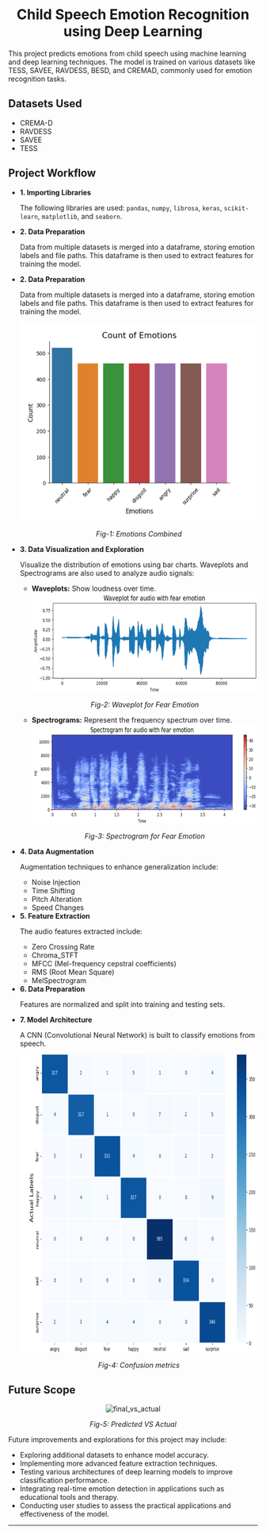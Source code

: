 <h1 style="text-align: center;">Child Speech Emotion Recognition using Deep Learning</h1>

<p>This project predicts emotions from child speech using machine learning and deep learning techniques. The model is trained on various datasets like TESS, SAVEE, RAVDESS, BESD, and CREMAD, commonly used for emotion recognition tasks.</p>

<h2>Datasets Used</h2>
<ul>
  <li>CREMA-D</li>
  <li>RAVDESS</li>
  <li>SAVEE</li>
  <li>TESS</li>
</ul>

<h2>Project Workflow</h2>
    <ul>
        <li>
            <strong>1. Importing Libraries</strong>
            <p>The following libraries are used: <code>pandas</code>, <code>numpy</code>, <code>librosa</code>, <code>keras</code>, <code>scikit-learn</code>, <code>matplotlib</code>, and <code>seaborn</code>.</p>
        </li>
        <li>
            <strong>2. Data Preparation</strong>
            <p>Data from multiple datasets is merged into a dataframe, storing emotion labels and file paths. This dataframe is then used to extract features for training the model.</p>
        </li>
<li>
    <strong>2. Data Preparation</strong>
    <p>Data from multiple datasets is merged into a dataframe, storing emotion labels and file paths. This dataframe is then used to extract features for training the model.</p>
</li>
<div align="center">
  <img src="images/model_emotions_final.png" alt="Box Parking Example" width="500" height="400"/>
</div>
<div align="center">
  <p><i>Fig-1: Emotions Combined</i></p>
</div>
        <li>
            <strong>3. Data Visualization and Exploration</strong>
            <p>Visualize the distribution of emotions using bar charts. Waveplots and Spectrograms are also used to analyze audio signals:</p>
            <ul>
                <li><strong>Waveplots:</strong> Show loudness over time.</li>
              <div align="center">
              <img src="images/waveplot.png" alt="waveplot" width="700" height="200"/>
              </div>
              <div align="center">
              <p><i>Fig-2: Waveplot for Fear Emotion</i></p>
              </div>
                <li><strong>Spectrograms:</strong> Represent the frequency spectrum over time.</li>
              <div align="center">
              <img src="images/spectrogram.png" alt="Waveplot for Fear Emotion" width="700" height="200"/>
              </div>
              <div align="center">
              <p><i>Fig-3: Spectrogram for Fear Emotion</i></p>
              </div>              
            </ul>
        </li>
        <li>
            <strong>4. Data Augmentation</strong>
            <p>Augmentation techniques to enhance generalization include:</p>
            <ul>
                <li>Noise Injection</li>
                <li>Time Shifting</li>
                <li>Pitch Alteration</li>
                <li>Speed Changes</li>
            </ul>
        </li>
        <li>
            <strong>5. Feature Extraction</strong>
            <p>The audio features extracted include:</p>
            <ul>
                <li>Zero Crossing Rate</li>
                <li>Chroma_STFT</li>
                <li>MFCC (Mel-frequency cepstral coefficients)</li>
                <li>RMS (Root Mean Square)</li>
                <li>MelSpectrogram</li>
            </ul>
        </li>
        <li>
            <strong>6. Data Preparation</strong>
            <p>Features are normalized and split into training and testing sets.</p>
        </li>
        <li>
            <strong>7. Model Architecture</strong>
            <p>A CNN (Convolutional Neural Network) is built to classify emotions from speech.</p>
        </li>
              <div align="center">
              <img src="images/confusion_metrics_final.png" alt="confusion_metrics" width="600" height="600"/>
              </div>
              <div align="center">
              <p><i>Fig-4: Confusion metrics</i></p>
              </div>  
    </ul>

<div>
    <h2>Future Scope</h2>
              <div align="center">
              <img src="images/final_vs_actual_final2.png.png" alt="final_vs_actual" width="800" height="400"/>
              </div>
              <div align="center">
              <p><i>Fig-5: Predicted VS Actual</i></p>
              </div>  
    <p>Future improvements and explorations for this project may include:</p>
    <ul>
        <li>Exploring additional datasets to enhance model accuracy.</li>
        <li>Implementing more advanced feature extraction techniques.</li>
        <li>Testing various architectures of deep learning models to improve classification performance.</li>
        <li>Integrating real-time emotion detection in applications such as educational tools and therapy.</li>
        <li>Conducting user studies to assess the practical applications and effectiveness of the model.</li>
    </ul>
</div>
<hr>
